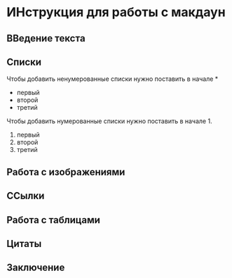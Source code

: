 ﻿# ИНструкция для работы с макдаун

## ВВедение текста

## Списки

Чтобы добавить ненумерованные списки нужно
поставить в начале *

* первый
* второй
* третий

Чтобы добавить нумерованные списки нужно
поставить в начале 1.
1. первый
2. второй
3. третий

## Работа с изображениями

## ССылки

## Работа с таблицами

## Цитаты

## Заключение